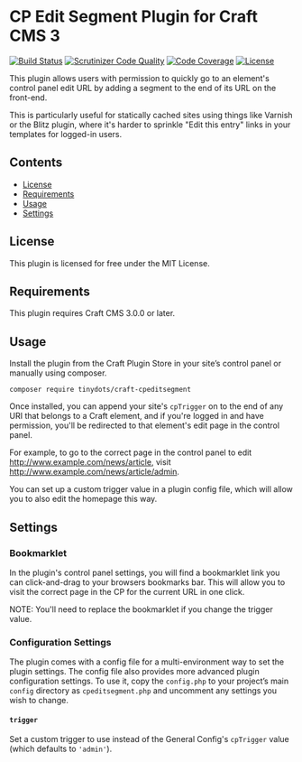 # CP Edit Segment Plugin for Craft CMS 3

[![Build Status](https://scrutinizer-ci.com/g/tinydots/craft-cpeditsegment/badges/build.png?b=master)](https://scrutinizer-ci.com/g/tinydots/craft-cpeditsegment/build-status/master) 
[![Scrutinizer Code Quality](https://scrutinizer-ci.com/g/tinydots/craft-cpeditsegment/badges/quality-score.png?b=master)](https://scrutinizer-ci.com/g/tinydots/craft-cpeditsegment/?branch=master) 
[![Code Coverage](https://scrutinizer-ci.com/g/tinydots/craft-cpeditsegment/badges/coverage.png?b=master)](https://scrutinizer-ci.com/g/tinydots/craft-cpeditsegment/?branch=master) 
[![License](https://poser.pugx.org/tinydots/craft-cpeditsegment/license)](https://packagist.org/packages/tinydots/craft-cpeditsegment)

This plugin allows users with permission to quickly go to an element's control panel edit URL by adding a segment to 
the end of its URL on the front-end.

This is particularly useful for statically cached sites using things like Varnish or the Blitz plugin, where it's harder 
to sprinkle "Edit this entry" links in your templates for logged-in users.

## Contents

- [License](#license)
- [Requirements](#requirements)
- [Usage](#usage)
- [Settings](#settings)

## License

This plugin is licensed for free under the MIT License.

## Requirements

This plugin requires Craft CMS 3.0.0 or later.

## Usage

Install the plugin from the Craft Plugin Store in your site’s control panel or manually using composer.

```
composer require tinydots/craft-cpeditsegment
```

Once installed, you can append your site's `cpTrigger` on to the end of any URI that belongs to a Craft element, and if 
you're logged in and have permission, you'll be redirected to that element's edit page in the control panel.

For example, to go to the correct page in the control panel to edit http://www.example.com/news/article, visit 
http://www.example.com/news/article/admin.

You can set up a custom trigger value in a plugin config file, which will allow you to also edit the homepage this way. 

## Settings

### Bookmarklet

In the plugin's control panel settings, you will find a bookmarklet link you can click-and-drag to your browsers 
bookmarks bar. This will allow you to visit the correct page in the CP for the current URL in one click.

NOTE: You'll need to replace the bookmarklet if you change the trigger value.

### Configuration Settings

The plugin comes with a config file for a multi-environment way to set the plugin settings. The config file also 
provides more advanced plugin configuration settings. To use it, copy the `config.php` to your project’s main `config` 
directory as `cpeditsegment.php` and uncomment any settings you wish to change.

#### `trigger`

Set a custom trigger to use instead of the General Config's `cpTrigger` value (which defaults to `'admin'`).